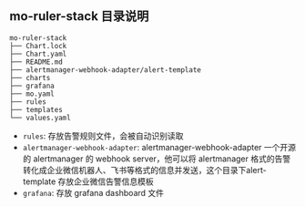 ## mo-ruler-stack 目录说明

```
mo-ruler-stack
├── Chart.lock
├── Chart.yaml
├── README.md
├── alertmanager-webhook-adapter/alert-template
├── charts
├── grafana
├── mo.yaml
├── rules
├── templates
└── values.yaml
```

- `rules`: 存放告警规则文件，会被自动识别读取
- `alertmanager-webhook-adapter`: alertmanager-webhook-adapter 一个开源的 alertmanager 的 webhook server，他可以将 alertmanager 格式的告警转化成企业微信机器人、飞书等格式的信息并发送，这个目录下alert-template 存放企业微信告警信息模板
- `grafana`: 存放 grafana dashboard 文件